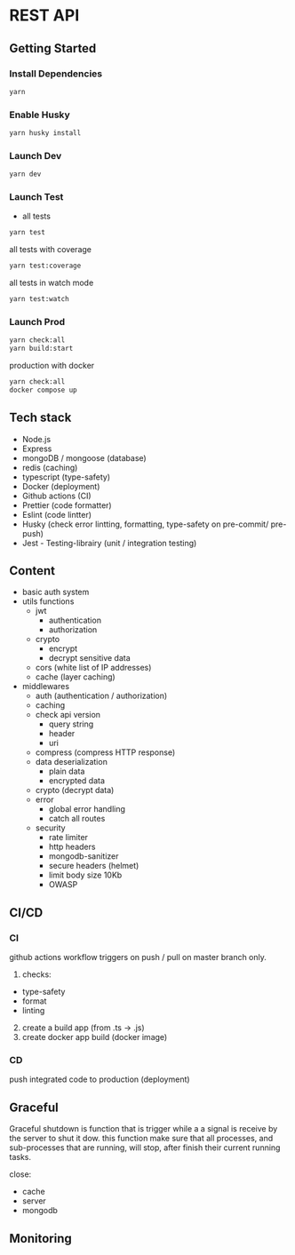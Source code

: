 # REST API

## Getting Started

### Install Dependencies

```bash
yarn
```

### Enable Husky

```bash
yarn husky install
```

### Launch Dev

```bash
yarn dev
```

### Launch Test

- all tests

```bash
yarn test
```

all tests with coverage

```bash
yarn test:coverage
```

all tests in watch mode

```bash
yarn test:watch
```

### Launch Prod

```bash
yarn check:all
yarn build:start
```

production with docker

```bash
yarn check:all
docker compose up
```

## Tech stack

- Node.js
- Express
- mongoDB / mongoose (database)
- redis (caching)
- typescript (type-safety)
- Docker (deployment)
- Github actions (CI)
- Prettier (code formatter)
- Eslint (code lintter)
- Husky (check error lintting, formatting, type-safety on pre-commit/ pre-push)
- Jest - Testing-librairy (unit / integration testing)

## Content

- basic auth system
- utils functions
  - jwt
    - authentication
    - authorization
  - crypto
    - encrypt
    - decrypt sensitive data
  - cors (white list of IP addresses)
  - cache (layer caching)
- middlewares
  - auth (authentication / authorization)
  - caching
  - check api version
    - query string
    - header
    - uri
  - compress (compress HTTP response)
  - data deserialization
    - plain data
    - encrypted data
  - crypto (decrypt data)
  - error
    - global error handling
    - catch all routes
  - security
    - rate limiter
    - http headers
    - mongodb-sanitizer
    - secure headers (helmet)
    - limit body size 10Kb
    - OWASP

## CI/CD

### CI

github actions workflow triggers on push / pull on master branch only.

1. checks:

- type-safety
- format
- linting

2. create a build app (from .ts -> .js)
3. create docker app build (docker image)

### CD

push integrated code to production (deployment)

## Graceful

Graceful shutdown is function that is trigger while a a signal is receive by the server to shut it dow.
this function make sure that all processes, and sub-processes that are running, will stop, after finish their current running tasks.

close:

- cache
- server
- mongodb

## Monitoring
